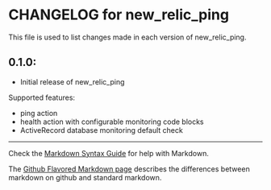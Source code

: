 # CHANGELOG for new\_relic\_ping

This file is used to list changes made in each version of new\_relic\_ping.

## 0.1.0:

* Initial release of new\_relic\_ping

Supported features:
* ping action
* health action with configurable monitoring code blocks
* ActiveRecord database monitoring default check

- - -
Check the [Markdown Syntax Guide](http://daringfireball.net/projects/markdown/syntax) for help with Markdown.

The [Github Flavored Markdown page](http://github.github.com/github-flavored-markdown/) describes the differences between markdown on github and standard markdown.
